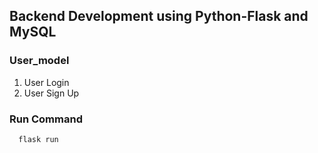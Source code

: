## Backend Development using Python-Flask and MySQL

### User_model
1. User Login
2. User Sign Up


### Run Command
  ```bash
    flask run
  ```


